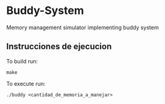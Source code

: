# Buddy-System

Memory management simulator implementing buddy system

## Instrucciones de ejecucion

To build run:

`make`

To execute run:

`./buddy <cantidad_de_memoria_a_manejar>`
